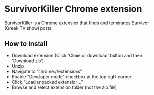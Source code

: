 # SurvivorKiller Chrome extension

SurvivorKiller is a Chrome extension that finds and terminates Survivor (Greek TV show) posts.

## How to install
* Download extension (Click 'Clone or download' button and then 'Download zip')
* Unzip
* Navigate to "chrome://extensions"
* Enable "Developer mode" checkbox at the top right corner
* Click "Load unpacked extension..."
* Browse and select extension folder (not the zip file)
